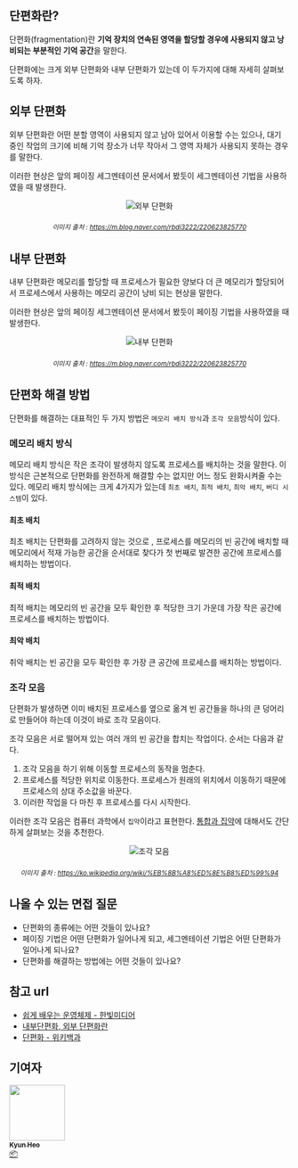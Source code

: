 ## 단편화란?

단편화(fragmentation)란 **기억 장치의 연속된 영역을 할당할 경우에 사용되지 않고 낭비되는 부분적인 기억 공간**을 말한다.

단편화에는 크게 외부 단편화와 내부 단편화가 있는데 이 두가지에 대해 자세히 살펴보도록 하자.

## 외부 단편화

외부 단편화란 어떤 분할 영역이 사용되지 않고 남아 있어서 이용할 수는 있으나, 대기 중인 작업의 크기에 비해 기억 장소가 너무 작아서 그 영역 자체가 사용되지 못하는 경우를 말한다.

이러한 현상은 앞의 페이징 세그멘테이션 문서에서 봤듯이 세그멘테이션 기법을 사용하였을 때 발생한다.

<div align='center'>

![외부 단편화](/img/computer_architecture_and_OS/fragmentation/outer_fragment.jpeg)

###### <small> 이미지 출처 : https://m.blog.naver.com/rbdi3222/220623825770</small>

</div>

## 내부 단편화

내부 단편화란 메모리를 할당할 때 프로세스가 필요한 양보다 더 큰 메모리가 할당되어서 프로세스에서 사용하는 메모리 공간이 낭비 되는 현상을 말한다.

이러한 현상은 앞의 페이징 세그멘테이션 문서에서 봤듯이 페이징 기법을 사용하였을 때 발생한다.

<div align='center'>

![내부 단편화](/img/computer_architecture_and_OS/fragmentation/inner_fragment.jpeg)

###### <small> 이미지 출처 : https://m.blog.naver.com/rbdi3222/220623825770</small>

</div>

## 단편화 해결 방법

단편화를 해결하는 대표적인 두 가지 방법은 `메모리 배치 방식`과 `조각 모음`방식이 있다.

### 메모리 배치 방식

메모리 배치 방식은 작은 조각이 발생하지 않도록 프로세스를 배치하는 것을 말한다. 이 방식은 근본적으로 단편화를 완전하게 해결할 수는 없지만 어느 정도 완화시켜줄 수는 있다.
메모리 배치 방식에는 크게 4가지가 있는데 `최초 배치`, `최적 배치`, `최악 배치`, `버디 시스템`이 있다.

#### 최초 배치

최초 배치는 단편화를 고려하지 않는 것으로 , 프로세스를 메모리의 빈 공간에 배치할 때 메모리에서 적재 가능한 공간을 순서대로 찾다가 첫 번째로 발견한 공간에 프로세스를 배치하는 방법이다.

#### 최적 배치

최적 배치는 메모리의 빈 공간을 모두 확인한 후 적당한 크기 가운데 가장 작은 공간에 프로세스를 배치하는 방법이다.

#### 최악 배치

취악 배치는 빈 공간을 모두 확인한 후 가장 큰 공간에 프로세스를 배치하는 방법이다.

### 조각 모음

단편화가 발생하면 이미 배치된 프로세스를 옆으로 옮겨 빈 공간들을 하나의 큰 덩어리로 만들어야 하는데 이것이 바로 조각 모음이다.

조각 모음은 서로 떨어져 있는 여러 개의 빈 공간을 합치는 작업이다. 순서는 다음과 같다.

1. 조각 모음을 하기 위해 이동할 프로세스의 동작을 멈춘다.
2. 프로세스를 적당한 위치로 이동한다. 프로세스가 원래의 위치에서 이동하기 때문에 프로세스의 상대 주소값을 바꾼다.
3. 이러한 작업을 다 마친 후 프로세스를 다시 시작한다.

이러한 조각 모음은 컴퓨터 과학에서 `집약`이라고 표현한다. [통합과 집약](https://ko.wikipedia.org/wiki/%ED%86%B5%ED%95%A9%EA%B3%BC_%EC%A7%91%EC%95%BD)에 대해서도 간단하게 살펴보는 것을 추천한다.

<div align='center'>

![조각 모음](/img/computer_architecture_and_OS/fragmentation/piece.gif)

###### <small> 이미지 출처 : https://ko.wikipedia.org/wiki/%EB%8B%A8%ED%8E%B8%ED%99%94</small>

</div>

## 나올 수 있는 면접 질문

- 단편화의 종류에는 어떤 것들이 있나요?
- 페이징 기법은 어떤 단편화가 일어나게 되고, 세그멘테이션 기법은 어떤 단편화가 일어나게 되나요?
- 단편화를 해결하는 방법에는 어떤 것들이 있나요?

## 참고 url

- [쉽게 배우는 운영체제 - 한빛미디어](https://www.hanbit.co.kr/store/books/look.php?p_code=B5471691739)
- [내부단편화, 외부 단편화란](https://m.blog.naver.com/rbdi3222/220623825770)
- [단편화 - 위키백과](https://ko.wikipedia.org/wiki/%EB%8B%A8%ED%8E%B8%ED%99%94)

## 기여자

<td align="center"><a href="http://kyun2da.dev"><img src="https://avatars.githubusercontent.com/u/50328132?v=4?s=100" width="100px;" alt=""/><br /><sub><b>Kyun Heo</b></sub></a><br /><a href="#platform-Kyun2da" title="Packaging/porting to new platform">📦</a></td>
